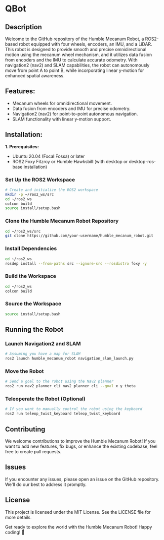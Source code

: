 **<h1>QBot</h1>**

<h2>Description</h2>
Welcome to the GitHub repository of the Humble Mecanum Robot, a ROS2-based robot equipped with four wheels, encoders, an IMU, and a LiDAR. This robot is designed to provide smooth and precise omnidirectional motion using the mecanum wheel mechanism, and it utilizes data fusion from encoders and the IMU to calculate accurate odometry. With navigation2 (nav2) and SLAM capabilities, the robot can autonomously move from point A to point B, while incorporating linear y-motion for enhanced spatial awareness.

**<h2>Features:</h2>**
- Mecanum wheels for omnidirectional movement.
- Data fusion from encoders and IMU for precise odometry.
- Navigation2 (nav2) for point-to-point autonomous navigation.
- SLAM functionality with linear y-motion support.

**<h2>Installation:</h2>**

**1. Prerequisites:**
- Ubuntu 20.04 (Focal Fossa) or later
- ROS2 Foxy Fitzroy or Humble Hawksbill (with desktop or desktop-ros-base installation)

### Set Up the ROS2 Workspace
```bash
# Create and initialize the ROS2 workspace
mkdir -p ~/ros2_ws/src
cd ~/ros2_ws
colcon build
source install/setup.bash
```

### Clone the Humble Mecanum Robot Repository
```bash
cd ~/ros2_ws/src
git clone https://github.com/your-username/humble_mecanum_robot.git
```

### Install Dependencies
```bash
cd ~/ros2_ws
rosdep install --from-paths src --ignore-src --rosdistro foxy -y
```

### Build the Workspace
```bash
cd ~/ros2_ws
colcon build
```

### Source the Workspace
```bash
source install/setup.bash
```

## Running the Robot

### Launch Navigation2 and SLAM
```bash
# Assuming you have a map for SLAM
ros2 launch humble_mecanum_robot navigation_slam_launch.py
```

### Move the Robot
```bash
# Send a goal to the robot using the Nav2 planner
ros2 run nav2_planner_cli nav2_planner_cli --goal x y theta
```

### Teleoperate the Robot (Optional)
```bash
# If you want to manually control the robot using the keyboard
ros2 run teleop_twist_keyboard teleop_twist_keyboard
```

## Contributing
We welcome contributions to improve the Humble Mecanum Robot! If you want to add new features, fix bugs, or enhance the existing codebase, feel free to create pull requests.

## Issues
If you encounter any issues, please open an issue on the GitHub repository. We'll do our best to address it promptly.

## License
This project is licensed under the MIT License. See the LICENSE file for more details.

Get ready to explore the world with the Humble Mecanum Robot! Happy coding! 🚀
